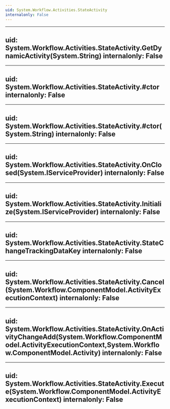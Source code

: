 ```yaml
---
uid: System.Workflow.Activities.StateActivity
internalonly: False
---
```


---
uid: System.Workflow.Activities.StateActivity.GetDynamicActivity(System.String)
internalonly: False
---

---
uid: System.Workflow.Activities.StateActivity.#ctor
internalonly: False
---

---
uid: System.Workflow.Activities.StateActivity.#ctor(System.String)
internalonly: False
---

---
uid: System.Workflow.Activities.StateActivity.OnClosed(System.IServiceProvider)
internalonly: False
---

---
uid: System.Workflow.Activities.StateActivity.Initialize(System.IServiceProvider)
internalonly: False
---

---
uid: System.Workflow.Activities.StateActivity.StateChangeTrackingDataKey
internalonly: False
---

---
uid: System.Workflow.Activities.StateActivity.Cancel(System.Workflow.ComponentModel.ActivityExecutionContext)
internalonly: False
---

---
uid: System.Workflow.Activities.StateActivity.OnActivityChangeAdd(System.Workflow.ComponentModel.ActivityExecutionContext,System.Workflow.ComponentModel.Activity)
internalonly: False
---

---
uid: System.Workflow.Activities.StateActivity.Execute(System.Workflow.ComponentModel.ActivityExecutionContext)
internalonly: False
---
